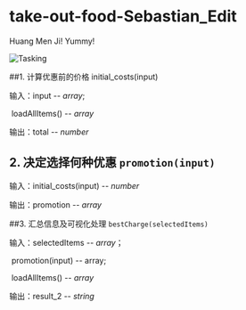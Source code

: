 # take-out-food-Sebastian_Edit
Huang Men Ji! Yummy!

 ![Tasking](D:\Javascript_learning\take-out-food-Sebastian_Edit\Tasking.jpg)

##1. 计算优惠前的价格 initial_costs(input)

输入：input -- *array*;

​             loadAllItems() -- *array*

输出：total -- *number*

## 2. 决定选择何种优惠 `promotion(input)`

输入：initial_costs(input) -- *number*

输出：promotion -- *array*

##3. 汇总信息及可视化处理 `bestCharge(selectedItems)`

输入：selectedItems -- *array*；

​             promotion(input) -- array;

​             loadAllItems() -- *array*

输出：result_2 -- *string*

